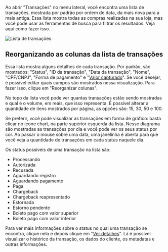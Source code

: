 Ao abrir "Transações" no menu lateral, você encontra uma lista de transações, mostrada por padrão por ordem de data, da mais nova para a mais antiga. Essa lista mostra todas as compras realizadas na sua loja, mas você pode usar as ferramentas de busca para filtrar os resultados. Veja aqui como fazer isso. 

<img src="https://user-images.githubusercontent.com/29930809/44132837-6a142ed2-a032-11e8-9d54-f4ddfeb79ca6.png" alt="Lista de transações" />

## Reorganizando as colunas da lista de transações 

Essa lista mostra alguns detalhes de cada transação. Por padrão, são mostrados: "Status", "ID da transação", "Data da transação", "Nome", "CPF/CNPJ", "Forma de pagamento" e "[Valor capturado](https://docs.pagar.me/docs/overview-transacao#section-5-autoriza%C3%A7%C3%A3o-e-captura)". Se você desejar, é possível editar quais campos são mostrados nessa visualização. Para fazer isso, clique em "Reorganizar colunas". 


No topo da lista você pode ver quantas transações estão sendo mostradas e qual é o volume, em reais, que isso representa. É possível alterar a quantidade de itens mostrados por página, as opções são: 15, 30, 50 e 100. 

Se preferir, você pode visualizar as transações em forma de gráfico: basta clicar no ícone chart, na parte superior esquerda da lista. Nesse diagrama são mostradas as transações por dia e você pode ver os seus status por cor. Ao passar o mouse sobre uma data, uma janelinha é aberta para que você veja a quantidade de transações em cada status naquele dia. 

Os status possíveis de uma transação na lista são: 

- Processando 
- Autorizada 
- Recusada 
- Aguardando registro 
- Aguardando pagamento 
- Paga 
- Chargeback 
- Chargeback reapresentado 
- Estornada 
- Estorno pendente 
- Boleto pago com valor superior 
- Boleto pago com valor inferior 

Para ver mais informações sobre o status no qual uma transação se encontra, clique nela e depois clique em "[Ver detalhes](https://github.com/pagarme/Manual-Pilot-Alfa/blob/master/Transacoes/Vendo%20os%20detalhes%20de%20uma%20transa%C3%A7%C3%A3o.md)". Lá é possível visualizar o histórico da transação, os dados do cliente, os metadatas e outras informações. 
